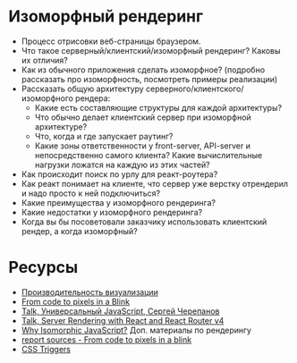# Изоморфный рендеринг
* Процесс отрисовки веб-страницы браузером.
* Что такое серверный/клиентский/изоморфный рендеринг? Каковы их отличия?
* Как из обычного приложения сделать изоморфное? (подробно рассказать про изоморфность, посмотреть примеры реализации)
* Рассказать общую архитектуру серверного/клиентского/изоморфного рендера:
  * Какие есть составляющие структуры для каждой архитектуры?
  * Что обычно делает клиентский сервер при изоморфной архитектуре?
  * Что, когда и где запускает раутинг?
  * Какие зоны ответственности у front-server, API-server и непосредственно самого клиента? Какие вычислительные нагрузки ложатся на каждую из этих частей?
* Как происходит поиск по урлу для реакт-роутера?
* Как реакт понимает на клиенте, что сервер уже верстку отрендерил и надо просто к ней подключиться?
* Какие преимущества у изоморфного рендеринга?
* Какие недостатки у изоморфного рендеринга?
* Когда вы бы посоветовали заказчику использовать клиентский рендер, а когда изоморфный?

# Ресурсы
* [Производительность визуализации](https://developers.google.com/web/fundamentals/performance/rendering/)
* [From code to pixels in a Blink](https://www.youtube.com/watch?v=p6pjZ-qzkuE)
* [Talk, Универсальный JavaScript, Сергей Черепанов](https://www.youtube.com/watch?v=Y5RV5Ys0-00)
* [Talk, Server Rendering with React and React Router v4](https://www.youtube.com/watch?v=mZEv4mHsU5E)
* [Why Isomorphic JavaScript?](https://www.oreilly.com/library/view/building-isomorphic-javascript/9781491932926/ch01.html)
 Доп. материалы по рендерингу
* [report sources - From code to pixels in a blink](https://www.one-tab.com/page/QyyIbcdcQgCkNemuQsOzLw)
* [CSS Triggers](https://csstriggers.com/)